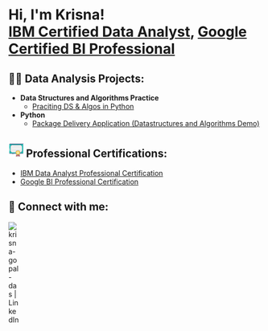 <h1>Hi, I'm Krisna! <br/><a href="https://github.com/Krisnagopal">IBM Certified Data Analyst</a>, <a href="https://www.linkedin.com/in/krisna-gopal-das/">Google Certified BI Professional</a>

<h2>👨‍💻 Data Analysis Projects:</h2>

- <b>Data Structures and Algorithms Practice </b>
  - [Praciting DS & Algos in Python]()
- <b>Python</b>
  - [Package Delivery Application (Datastructures and Algorithms Demo)]()

<h2> <img src="https://github.com/Krisnagopal/Krisnagopal/blob/main/certificate%20image.png"> Professional Certifications: </h2>

- [IBM Data Analyst Professional Certification](https://www.coursera.org/account/accomplishments/professional-cert/ATR9GUFWF5C8)
- [Google BI Professional Certification](https://www.coursera.org/account/accomplishments/professional-cert/ZUSFR2U9YERQ)
  
<h2> 🤳 Connect with me:</h2>

[<img align="left" alt="krisna-gopal-das | LinkedIn" width="22px" src="https://cdn.jsdelivr.net/npm/simple-icons@v3/icons/linkedin.svg" />][linkedin]

[linkedin]: https://linkedin.com/in/krisna-gopal-das

<!--
Here are some ideas to get you started:

- 🔭 I’m currently working on ...
- 🌱 I’m currently learning ...
- 👯 I’m looking to collaborate on ...
- 🤔 I’m looking for help with ...
- 💬 Ask me about ...
- 📫 How to reach me: ...
- 😄 Pronouns: ...
- ⚡ Fun fact: ...
-->
